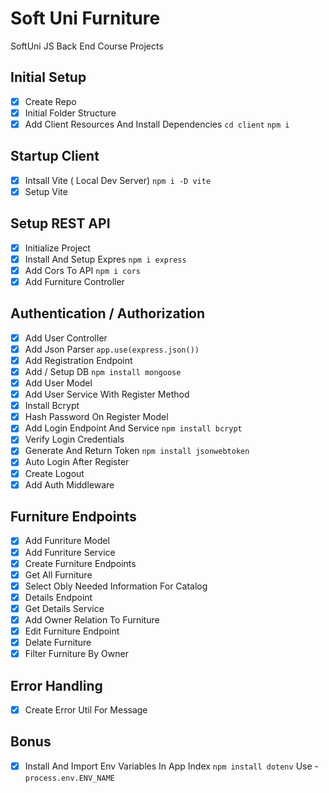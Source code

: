 # Soft Uni Furniture
SoftUni JS Back End Course Projects
## Initial Setup
- [x] Create Repo
- [x] Initial Folder Structure
- [x] Add Client Resources And Install Dependencies `cd client` `npm i`

## Startup Client
- [x] Intsall Vite ( Local Dev Server) `npm i -D vite`
- [x] Setup Vite

## Setup REST API
- [x] Initialize Project
- [x] Install And Setup Expres `npm i express`
- [x] Add Cors To API `npm i cors`
- [x] Add Furniture Controller

## Authentication / Authorization
- [x] Add User Controller
- [x] Add Json Parser `app.use(express.json())`
- [x] Add Registration Endpoint
- [x] Add / Setup DB `npm install mongoose`
- [x] Add User Model
- [x] Add User Service With Register Method
- [x] Install Bcrypt
- [x] Hash Password On Register Model
- [x] Add Login Endpoint And Service `npm install bcrypt`
- [x] Verify Login Credentials
- [x] Generate And Return Token `npm install jsonwebtoken`
- [x] Auto Login After Register
- [x] Create Logout
- [x] Add Auth Middleware

## Furniture Endpoints
- [x] Add Funriture Model
- [x] Add Funriture Service
- [x] Create Furniture Endpoints
- [x] Get All Furniture
- [x] Select Obly Needed Information For Catalog
- [x] Details Endpoint
- [x] Get Details Service
- [x] Add Owner Relation To Furniture
- [x] Edit Furniture Endpoint
- [x] Delate Furniture
- [x] Filter Furniture By Owner

## Error Handling
- [x] Create Error Util For Message

## Bonus
- [x] Install And Import Env Variables In App Index `npm install dotenv` Use - `process.env.ENV_NAME`